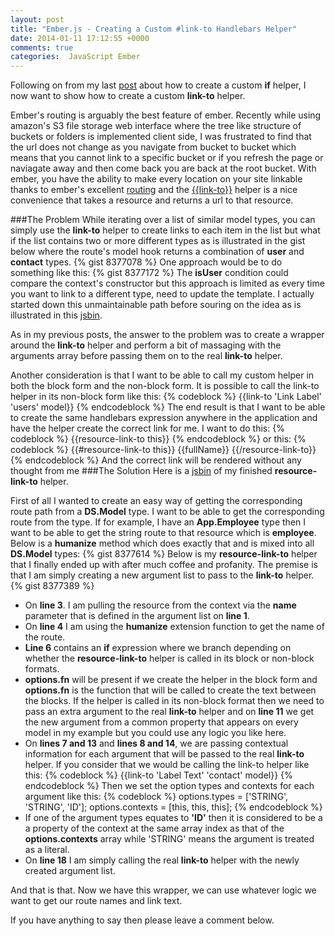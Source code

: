 ```yaml
---
layout: post
title: "Ember.js - Creating a Custom #link-to Handlebars Helper"
date: 2014-01-11 17:12:55 +0000
comments: true
categories:  JavaScript Ember
---
```

<!--http://jsbin.com/OnuCaCep/36/edit-->
Following on from my last <a href="http://www.thesoftwaresimpleton.com/blog/2014/01/08/custom-if/">post</a> about how to create a custom **if** helper, I now want to show how to create a custom **link-to** helper.

Ember's routing is arguably the best feature of ember.  Recently while using amazon's S3 file storage web interface where the tree like structure of buckets or folders is implemented client side, I was frustrated to find that the url does not change as you navigate from bucket to bucket which means that you cannot link to a specific bucket or if you refresh the page or naviagate away and then come back you are back at the root bucket.  With ember, you have the ability to make every location on your site linkable thanks to ember's excellent <a href="http://emberjs.com/guides/routing/">routing</a> and the <a href="http://emberjs.com/guides/templates/links/" target="_blank">&#123;&#123;link-to&#125;&#125;</a> helper is a nice convenience that takes a resource and returns a url to that resource.

###The Problem
While iterating over a list of similar model types, you can simply use the **link-to** helper to create links to each item in the list but what if the list contains two or more different types as is illustrated in the gist below where the route's model hook returns a combination of **user** and **contact** types.
{% gist 8377078 %}
One approach would be to do something like this:
{% gist 8377172 %}
The **isUser** condition could compare the context's constructor but this approach is limited as every time you want to link to a different type,  need to update the template. I actually started down this unmaintainable path before souring on the idea as is illustrated in this <a href="http://jsbin.com/OnuCaCep/30/edit" target="_blank">jsbin</a>.

As in my previous posts, the answer to the problem was to create a wrapper around the **link-to** helper and perform a bit of massaging with the arguments array before passing them on to the real **link-to** helper.

Another consideration is that I want to be able to call my custom helper in both the block form and the non-block form.  It is possible to call the link-to helper in its non-block form like this:
{% codeblock %}
&#123;&#123;link-to 'Link Label' 'users' model&#125;&#125;
{% endcodeblock %}
The end result is that I want 	to be able to create the same handlebars expression anywhere in the application and have the helper create the correct link for me.  I want to do this:
{% codeblock %}
&#123;&#123;resource-link-to this&#125;&#125;
{% endcodeblock %}
or this:
{% codeblock %}
&#123;&#123;#resource-link-to this&#125;&#125;
  &#123;&#123;fullName&#125;&#125;
&#123;&#123;/resource-link-to&#125;&#125;
{% endcodeblock %}
And the correct link will be rendered without any thought from me
###The Solution
Here is a <a href="http://jsbin.com/OnuCaCep/34/edit" target="_blank">jsbin</a> of my finished **resource-link-to** helper.

First of all I wanted to create an easy way of getting the corresponding route path from a **DS.Model** type.  I want to be able to get the corresponding route from the type.  If for example, I have an **App.Employee** type then I want to be able to get the string route to that resource which is **employee**. Below is a **humanize** method which does exactly that and is mixed into all **DS.Model** types:
{% gist 8377614 %}
Below is my **resource-link-to** helper that I finally ended up with after much coffee and profanity.  The premise is that I am simply creating a new argument list to pass to the **link-to** helper.
{% gist 8377389 %}
- On **line 3**. I am pulling the resource from the context via the **name** parameter that is defined in the argument list on **line 1**.
- On **line 4** I am using the **humanize** extension function to get the name of the route.
- **Line 6** contains an **if** expression where we branch depending on whether the **resource-link-to** helper is called in its block or non-block formats.  
- **options.fn** will be present if we create the helper in the block form and **options.fn** is the function that will be called to create the text between the blocks.  If the helper is called in its non-block format then we need to pass an extra argument to the real **link-to** helper and on **line 11** we get the new argument from a common property that appears on every model in my example but you could use any logic you like here.
- On **lines 7 and 13** and **lines 8 and 14**, we are passing contextual information for each argument that will be passed to the real **link-to** helper. If you consider that we would be calling the link-to helper like this:
{% codeblock %}
 &#123;&#123;link-to 'Label Text' 'contact'  model&#125;&#125;
{% endcodeblock %}
Then we set the option types and contexts for each argument like this:
{% codeblock %}
options.types = ['STRING', 'STRING', 'ID'];
options.contexts = [this, this, this];
{% endcodeblock %}
- If one of the argument types equates to **'ID'** then it is considered to be a a property of the context at the same array index as that of the **options.contexts** array while 'STRING' means the argument is treated as a literal.
- On **line 18** I am simply calling the real **link-to** helper with the newly created argument list. 

And that is that.  Now we have this wrapper, we can use whatever logic we want to get our route names and link text.

If you have anything to say then please leave a comment below.
